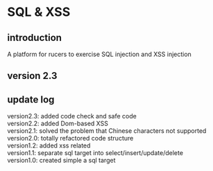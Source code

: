 # SQL & XSS
## introduction
A platform for rucers to exercise SQL injection and XSS injection
## version 2.3
## update log
version2.3: added code check and safe code<br/>
version2.2: added Dom-based XSS<br/>
version2.1: solved the problem that Chinese characters not supported<br/>
version2.0: totally refactored code structure<br/>
version1.2: added xss related<br/>
version1.1: separate sql target into select/insert/update/delete<br/>
version1.0: created simple a sql target<br/>
